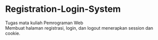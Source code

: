 # Registration-Login-System

Tugas mata kuliah Pemrograman Web<br>
Membuat halaman registrasi, login, dan logout menerapkan session dan cookie.
